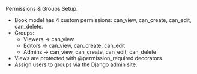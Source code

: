 Permissions & Groups Setup:
- Book model has 4 custom permissions: can_view, can_create, can_edit, can_delete.
- Groups:
  - Viewers → can_view
  - Editors → can_view, can_create, can_edit
  - Admins → can_view, can_create, can_edit, can_delete
- Views are protected with @permission_required decorators.
- Assign users to groups via the Django admin site.
